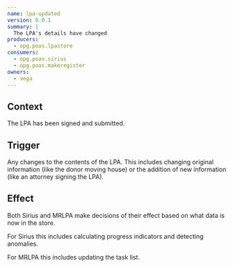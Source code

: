 ```yaml
---
name: lpa-updated
version: 0.0.1
summary: |
  The LPA's details have changed
producers:
  - opg.poas.lpastore
consumers:
  - opg.poas.sirius
  - opg.poas.makeregister
owners:
  - vega
---
```


## Context

The LPA has been signed and submitted.

## Trigger

Any changes to the contents of the LPA. This includes changing original information (like the donor moving house) or the addition of new information (like an attorney signing the LPA).

## Effect

Both Sirius and MRLPA make decisions of their effect based on what data is now in the store.

For Sirius this includes calculating progress indicators and detecting anomalies.

For MRLPA this includes updating the task list.

<NodeGraph title="Consumer / Producer Diagram" />

<EventExamples />

<Schema />
